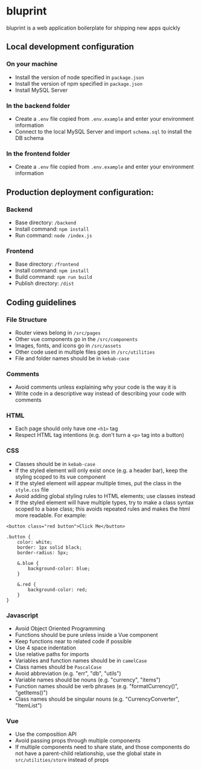 # bluprint
bluprint is a web application boilerplate for shipping new apps quickly

## Local development configuration

### On your machine
- Install the version of node specified in `package.json`
- Install the version of npm specified in `package.json`
- Install MySQL Server

### In the backend folder
- Create a `.env` file copied from `.env.example` and enter your environment information
- Connect to the local MySQL Server and import `schema.sql` to install the DB schema

### In the frontend folder
- Create a `.env` file copied from `.env.example` and enter your environment information

## Production deployment configuration:

### Backend
- Base directory: `/backend`
- Install command: `npm install`
- Run command: `node /index.js`

### Frontend
- Base directory: `/frontend`
- Install command: `npm install`
- Build command: `npm run build`
- Publish directory: `/dist`

## Coding guidelines

### File Structure
- Router views belong in `/src/pages`
- Other vue components go in the `/src/components`
- Images, fonts, and icons go in `/src/assets`
- Other code used in multiple files goes in `/src/utilities`
- File and folder names should be in `kebab-case`

### Comments
- Avoid comments unless explaining why your code is the way it is
- Write code in a descriptive way instead of describing your code with comments

### HTML
- Each page should only have one `<h1>` tag
- Respect HTML tag intentions (e.g. don't turn a `<p>` tag into a button)

### CSS
- Classes should be in `kebab-case`
- If the styled element will only exist once (e.g. a header bar), keep the styling scoped to its vue component
- If the styled element will appear multiple times, put the class in the `style.css` file
- Avoid adding global styling rules to HTML elements; use classes instead
- If the styled element will have multiple types, try to make a class syntax scoped to a base class; this avoids repeated rules and makes the html more readable. For example:
```
<button class="red button">Click Me</button>

.button {
    color: white;
    border: 1px solid black;
    border-radius: 5px;

    &.blue {
        background-color: blue;
    }

    &.red {
        background-color: red;
    }
}
```

### Javascript
- Avoid Object Oriented Programming
- Functions should be pure unless inside a Vue component
- Keep functions near to related code if possible
- Use 4 space indentation
- Use relative paths for imports
- Variables and function names should be in `camelCase`
- Class names should be `PascalCase`
- Avoid abbreviation (e.g. "err", "db", "utils")
- Variable names should be nouns (e.g. "currency", "items")
- Function names should be verb phrases (e.g. "formatCurrency()", "getItems()")
- Class names should be singular nouns (e.g. "CurrencyConverter", "ItemList")

### Vue
- Use the composition API
- Avoid passing props through multiple components
- If multiple components need to share state, and those components do not have a parent-child relationship, use the global state in `src/utilities/store` instead of props
